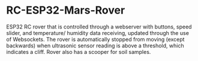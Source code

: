 # RC-ESP32-Mars-Rover
ESP32 RC rover that is controlled through a webserver with buttons, speed slider, and temperature/ humidity data receiving, updated through the use of Websockets. The rover is automatically stopped from moving (except backwards) when ultrasonic sensor reading is above a threshold, which indicates a cliff. Rover also has a scooper for soil samples.
